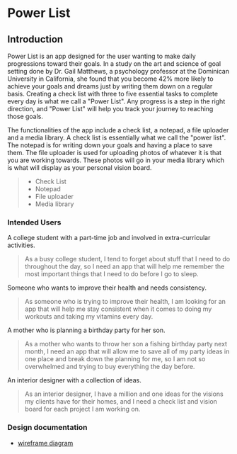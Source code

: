 # Power List

## Introduction

Power List is an app designed for the user wanting to make daily progressions toward their goals. 
In a study on the art and science of goal setting done by Dr. Gail Matthews, a psychology 
professor at the Dominican University in California, she found that you become 42% more likely to 
achieve your goals and dreams just by writing them down on a regular basis. Creating a check list 
with three to five essential tasks to complete every day is what we call a "Power List". Any progress is
 a step in the right direction, and "Power List" will help you track your journey to reaching 
those goals. 

The functionalities of the app include a check list, a notepad, a file uploader and a media library. 
A check list is essentially what we call the "power list". The notepad is for writing down
your goals and having a place to save them. The file uploader is used for uploading photos of 
whatever it is that you are working towards. These photos will go in your media library which 
is what will display as your personal vision board.

>* Check List
>* Notepad
>* File uploader
>* Media library

### Intended Users

A college student with a part-time job and involved in extra-curricular activities.
   > As a busy college student, I tend to forget about stuff that I need to do throughout the day, 
so I need an app that will help me remember the most important things that I need to do before I go to sleep.

Someone who wants to improve their health and needs consistency.
   > As someone who is trying to improve their health, I am looking for an app that will help
me stay consistent when it comes to doing my workouts and taking my vitamins every day. 

A mother who is planning a birthday party for her son.
   > As a mother who wants to throw her son a fishing birthday party next month, 
I need an app that will allow me to save all of my party ideas in one place and break down the 
planning for me, so I am not so overwhelmed and trying to buy everything the day before.

An interior designer with a collection of ideas.
   > As an interior designer, I have a million and one ideas for the visions my clients have
for their homes, and I need a check list and vision board for each project I am working on.



### Design documentation

- [wireframe diagram](wireframe.md)
